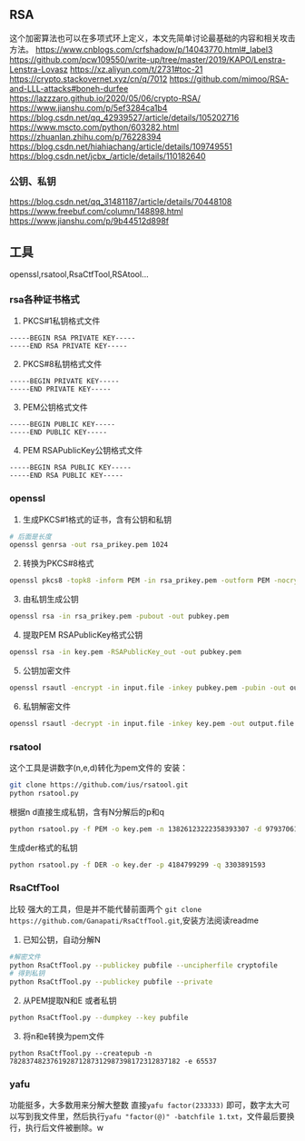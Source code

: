 ## RSA
这个加密算法也可以在多项式环上定义，本文先简单讨论最基础的内容和相关攻击方法。
https://www.cnblogs.com/crfshadow/p/14043770.html#_label3
https://github.com/pcw109550/write-up/tree/master/2019/KAPO/Lenstra-Lenstra-Lovasz
https://xz.aliyun.com/t/2731#toc-21
https://crypto.stackovernet.xyz/cn/q/7012
https://github.com/mimoo/RSA-and-LLL-attacks#boneh-durfee
https://lazzzaro.github.io/2020/05/06/crypto-RSA/
https://www.jianshu.com/p/5ef3284ca1b4
https://blog.csdn.net/qq_42939527/article/details/105202716
https://www.mscto.com/python/603282.html
https://zhuanlan.zhihu.com/p/76228394
https://blog.csdn.net/hiahiachang/article/details/109749551
https://blog.csdn.net/jcbx_/article/details/110182640
### 公钥、私钥

https://blog.csdn.net/qq_31481187/article/details/70448108
https://www.freebuf.com/column/148898.html
https://www.jianshu.com/p/9b44512d898f


## 工具
openssl,rsatool,RsaCtfTool,RSAtool...

### rsa各种证书格式
1. PKCS#1私钥格式文件
```
-----BEGIN RSA PRIVATE KEY-----
-----END RSA PRIVATE KEY-----
```
2. PKCS#8私钥格式文件
```
-----BEGIN PRIVATE KEY-----
-----END PRIVATE KEY-----
```

3. PEM公钥格式文件
```
-----BEGIN PUBLIC KEY-----
-----END PUBLIC KEY-----
```

4. PEM RSAPublicKey公钥格式文件
```
-----BEGIN RSA PUBLIC KEY-----
-----END RSA PUBLIC KEY-----
```
### openssl

1. 生成PKCS#1格式的证书，含有公钥和私钥
```sh
# 后面是长度
openssl genrsa -out rsa_prikey.pem 1024
```

2. 转换为PKCS#8格式
```sh
openssl pkcs8 -topk8 -inform PEM -in rsa_prikey.pem -outform PEM -nocrypt -out prikey.pem 
```

3. 由私钥生成公钥
```sh
openssl rsa -in rsa_prikey.pem -pubout -out pubkey.pem
```

4. 提取PEM RSAPublicKey格式公钥
```sh
openssl rsa -in key.pem -RSAPublicKey_out -out pubkey.pem
```

5. 公钥加密文件
```sh
openssl rsautl -encrypt -in input.file -inkey pubkey.pem -pubin -out output.file
```

6. 私钥解密文件
```sh
openssl rsautl -decrypt -in input.file -inkey key.pem -out output.file
```

### rsatool
这个工具是讲数字(n,e,d)转化为pem文件的
安装：
```sh
git clone https://github.com/ius/rsatool.git
python rsatool.py
```

根据n d直接生成私钥，含有N分解后的p和q
```sh
python rsatool.py -f PEM -o key.pem -n 13826123222358393307 -d 9793706120266356337

```

生成der格式的私钥
```sh
python rsatool.py -f DER -o key.der -p 4184799299 -q 3303891593
```


### RsaCtfTool 
比较 强大的工具，但是并不能代替前面两个
`git clone https://github.com/Ganapati/RsaCtfTool.git`,安装方法阅读readme

1. 已知公钥，自动分解N
```sh
#解密文件
python RsaCtfTool.py --publickey pubfile --uncipherfile cryptofile
# 得到私钥
python RsaCtfTool.py --publickey pubfile --private
```

2. 从PEM提取N和E 或者私钥
```sh
python RsaCtfTool.py --dumpkey --key pubfile
```

3. 将n和e转换为pem文件
``` shs
python RsaCtfTool.py --createpub -n 782837482376192871287312987398172312837182 -e 65537
```

### yafu
功能挺多，大多数用来分解大整数
直接`yafu factor(233333)` 即可，数字太大可以写到我文件里，然后执行`yafu "factor(@)" -batchfile 1.txt`，文件最后要换行，执行后文件被删除。w